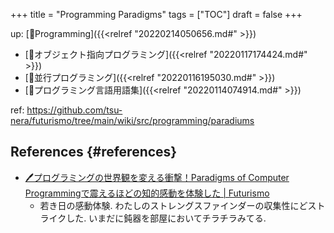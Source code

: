 +++
title = "Programming Paradigms"
tags = ["TOC"]
draft = false
+++

up: [📂Programming]({{<relref "20220214050656.md#" >}})

-   [📝オブジェクト指向プログラミング]({{<relref "20220117174424.md#" >}})
-   [📝並行プログラミング]({{<relref "20220116195030.md#" >}})
-   [📝プログラミング言語用語集]({{<relref "20220114074914.md#" >}})

ref: <https://github.com/tsu-nera/futurismo/tree/main/wiki/src/programming/paradiums>


## References {#references}

-   [🖊プログラミングの世界観を変える衝撃！Paradigms of Computer Programmingで震えるほどの知的感動を体験した | Futurismo](https://futurismo.biz/archives/2427/)
    -   若き日の感動体験. わたしのストレングスファインダーの収集性にどストライクした.
        いまだに鈍器を部屋においてチラチラみてる.
